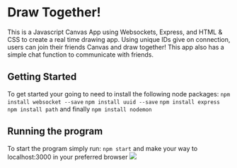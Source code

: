 # Draw Together!
  This is a Javascript Canvas App using Websockets, Express, and HTML & CSS to create a real time drawing app. Using unique IDs give on connection, users can join their friends Canvas and draw together! This app also has a simple chat function to communicate with friends. 
## Getting Started
To get started your going to need to install the following node packages:
```npm install websocket --save```
```npm install uuid --save```
```npm install express```
```npm install path```
and finally 
```npm install nodemon```
## Running the program
To start the program simply run:
```npm start```
and make your way to localhost:3000 in your preferred browser
![](https://imgur.com/a/mlLcBuL.gif)

